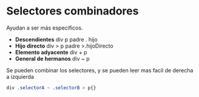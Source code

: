 # Selectores combinadores
Ayudan a ser más especificos.
 - __Descendientes__        div p
    padre . hijo
 - __Hijo directo__         div > p
    padre >.hijoDirecto
 - __Elemento adyacente__   div + p
 - __General de hermanos__  div ~ p

Se pueden combinar los selectores, y se pueden leer mas facil de derecha a izquierda
```css
div .selectorA ~ .selectorB > p{}
```
